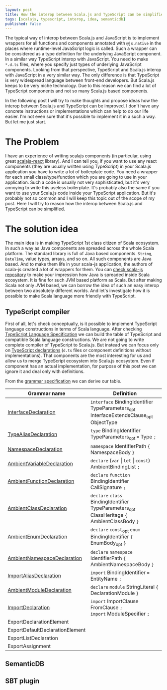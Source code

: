 ```yaml
---
layout: post
title: How the interop between Scala.js and TypeScript can be simplified
tags: [scalajs, typescript, interop, idea, semanticdb]
published: false
---
```


The typical way of interop between Scala.js and JavaScript is to implement wrappers for all functions and components annotated with `@js.native` in the places where runtime-level JavaScript logic is called. Such a wrapper can be considered as a type definition for the underlying JavaScript component. In a similar way TypeScript interop with JavaScript. You need to make `*.d.ts` files, where you specify just types of underlying JavaScript components. Looking from that perspective, TypeScript and Scala.js interop with JavaScript in a very similar way. The only difference is that TypeScript is very widespread language between front-end developers. But Scala.js keeps to be very niche technology. Due to this reason we can find a lot of TypeScript components and not so many Scala.js based components.

In the following post I will try to make thoughts and propose ideas how the interop between Scala.js and TypeScript can be improved. I don't have any concrete instructions or implementations which can help to do our life easier. I'm not even sure that it's possible to implement it in a such a way. But let me just start.

# The Problem

I have an experience of writing scalajs components (in particular, using great [scalajs-react](https://github.com/japgolly/scalajs-react) library). And I can tell you, if you want to use any react components (they are usually written using TypeScript) in your Scala.js application you have to write a lot of boilerplate code. You need a wrapper for each small class/type/function which you are going to use in your application. Such a code is usually not very sophisticated, but it's very annoying to write this useless boilerplate. It's probably also the same if you want to use your Scala.js code inside your TypeScript application. But it's probably not so common and I will keep this topic out of the scope of my post. Here I will try to reason how the interop between Scala.js and TypeScript can be simplified.

# The solution idea

The main idea is in making TypeScript 1st class citizen of Scala ecosystem. In such a way as Java components are spreaded across the whole Scala platform. The standard library is full of Java based components. `String`, `DateTime`, value types, arrays, and so on. All such components are Java based. And to make them life in your scala-js application, the authors of scala-js created a lot of wrappers for them. You can [check scala-js repository](https://github.com/scala-js/scala-js/tree/da24eaa3dd45d2485fe17b9e177e6388a1b97eca/javalanglib/src/main/scala/java/lang) to make your impression how Java is spreaded inside Scala ecosystem. It is fine for such JVM based platform as Scala. But after making Scala not only JVM based, we can borrow the idea of such an easy interop between two absolutely different worlds. And let's investigate how it is possible to make Scala language more friendly with TypeScript.

## TypeScript compiler

First of all, let's check conceptually, is it possible to implement TypeScript language constructions in terms of Scala language. After checking [TypeScript Language Specification](https://github.com/Microsoft/TypeScript/blob/f30e8a284ac479a96ac660c94084ce5170543cc4/doc/spec.md) we can build the table of TypeScript and compatible Scala language constructions. We are not going to write complete compiler of TypeScript to Scala.js. But instead we can focus only on [TypeScript declarations](https://github.com/Microsoft/TypeScript/blob/f30e8a284ac479a96ac660c94084ce5170543cc4/doc/spec.md#23-declarations) (`d.ts` files or component definitions without implementations). That components are the most interesting for us and allow us to merge TypeScript ecosystem into Scala.js ecosystem. Even if component has an actual implementation, for purpose of this post we can ignore it and deal only with definitions.

From the [grammar specification](https://github.com/Microsoft/TypeScript/blob/f30e8a284ac479a96ac660c94084ce5170543cc4/doc/spec.md#a9-scripts-and-modules) we can derive our table.

| Grammar name                                                                                                                                                          | Definition                                                                                                    |
|-----------------------------------------------------------------------------------------------------------------------------------------------------------------------|---------------------------------------------------------------------------------------------------------------|
| [InterfaceDeclaration](https://github.com/Microsoft/TypeScript/blob/f30e8a284ac479a96ac660c94084ce5170543cc4/doc/spec.md#71-interface-declarations)                   | `interface` BindingIdentifier TypeParameters<sub>opt</sub> InterfaceExtendsClause<sub>opt</sub> ObjectType    |
| [TypeAliasDeclaration](https://github.com/Microsoft/TypeScript/blob/f30e8a284ac479a96ac660c94084ce5170543cc4/doc/spec.md#310-type-aliases)                            | `type` BindingIdentifier TypeParameters<sub>opt</sub> `=` Type `;`                                            |
| [NamespaceDeclaration](https://github.com/Microsoft/TypeScript/blob/f30e8a284ac479a96ac660c94084ce5170543cc4/doc/spec.md#101-namespace-declarations)                  | `namespace` IdentifierPath `{` NamespaceBody `}`                                                              |
| [AmbientVariableDeclaration](https://github.com/Microsoft/TypeScript/blob/f30e8a284ac479a96ac660c94084ce5170543cc4/doc/spec.md#1211-ambient-variable-declarations)    | `declare` (`var` \| `let` \| `const`) AmbientBindingList `;`                                                  |
| [AmbientFunctionDeclaration](https://github.com/Microsoft/TypeScript/blob/f30e8a284ac479a96ac660c94084ce5170543cc4/doc/spec.md#1212-ambient-function-declarations)    | `declare` `function` BindingIdentifier CallSignature `;`                                                      |
| [AmbientClassDeclaration](https://github.com/Microsoft/TypeScript/blob/f30e8a284ac479a96ac660c94084ce5170543cc4/doc/spec.md#1213-ambient-class-declarations)          | `declare` `class` BindingIdentifier TypeParameters<sub>opt</sub> ClassHeritage `{` AmbientClassBody `}`       |
| [AmbientEnumDeclaration](https://github.com/Microsoft/TypeScript/blob/f30e8a284ac479a96ac660c94084ce5170543cc4/doc/spec.md#1214-ambient-enum-declarations)            | `declare` `const`<sub>opt</sub> `enum` BindingIdentifier `{` EnumBody<sub>opt</sub> `}`                       |
| [AmbientNamespaceDeclaration](https://github.com/Microsoft/TypeScript/blob/f30e8a284ac479a96ac660c94084ce5170543cc4/doc/spec.md#1215-ambient-namespace-declarations)  | `declare` `namespace` IdentifierPath `{` AmbientNamespaceBody `}`                                             |
| [ImportAliasDeclaration](https://github.com/Microsoft/TypeScript/blob/f30e8a284ac479a96ac660c94084ce5170543cc4/doc/spec.md#103-import-alias-declarations)             | `import` BindingIdentifier `=` EntityName `;`                                                                 |
| [AmbientModuleDeclaration](https://github.com/Microsoft/TypeScript/blob/f30e8a284ac479a96ac660c94084ce5170543cc4/doc/spec.md#122-ambient-module-declarations)         | `declare` `module` StringLiteral `{`  DeclarationModule `}`                                                   |
| [ImportDeclaration](http://www.ecma-international.org/ecma-262/6.0/#sec-imports)                                                                                      | `import` ImportClause FromClause `;`<br>`import` ModuleSpecifier `;`                                          |
| ExportDeclarationElement          |
| ExportDefaultDeclarationElement   |
| ExportListDeclaration             |
| ExportAssignment                  |

## SemanticDB

## SBT plugin
